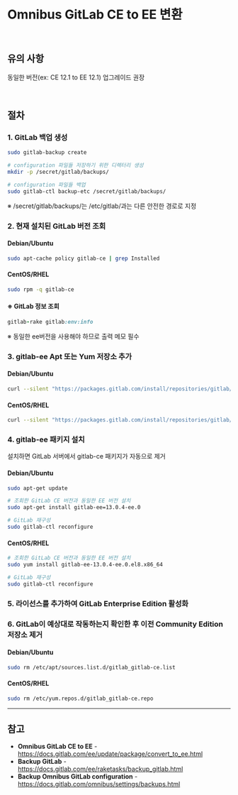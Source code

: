 # Omnibus GitLab CE to EE 변환

<br>

## 유의 사항
동일한 버전(ex: CE 12.1 to EE 12.1) 업그레이드 권장
  
<br>

## 절차
### 1. GitLab 백업 생성
```bash
sudo gitlab-backup create

# configuration 파일들 저장하기 위한 디렉터리 생성
mkdir -p /secret/gitlab/backups/

# configuration 파일들 백업
sudo gitlab-ctl backup-etc /secret/gitlab/backups/
```
※ /secret/gitlab/backups/는 /etc/gitlab/과는 다른 안전한 경로로 지정
    
### 2. 현재 설치된 GitLab 버전 조회
#### Debian/Ubuntu
```bash
sudo apt-cache policy gitlab-ce | grep Installed
```

#### CentOS/RHEL
```bash
sudo rpm -q gitlab-ce
```

#### ※ GitLab 정보 조회
```ruby
gitlab-rake gitlab:env:info
```
※ 동일한 ee버전을 사용해야 하므로 출력 메모 필수

### 3. gitlab-ee Apt 또는 Yum 저장소 추가
#### Debian/Ubuntu
```bash
curl --silent "https://packages.gitlab.com/install/repositories/gitlab/gitlab-ee/script.deb.sh" | sudo bash
```

#### CentOS/RHEL
```bash
curl --silent "https://packages.gitlab.com/install/repositories/gitlab/gitlab-ee/script.rpm.sh" | sudo bash
```

### 4. gitlab-ee 패키지 설치
설치하면 GitLab 서버에서 gitlab-ce 패키지가 자동으로 제거

#### Debian/Ubuntu
```bash
sudo apt-get update

# 조회한 GitLab CE 버전과 동일한 EE 버전 설치
sudo apt-get install gitlab-ee=13.0.4-ee.0

# GitLab 재구성
sudo gitlab-ctl reconfigure
```

#### CentOS/RHEL
```bash
# 조회한 GitLab CE 버전과 동일한 EE 버전 설치
sudo yum install gitlab-ee-13.0.4-ee.0.el8.x86_64

# GitLab 재구성
sudo gitlab-ctl reconfigure
```

### 5. 라이선스를 추가하여 GitLab Enterprise Edition 활성화

### 6. GitLab이 예상대로 작동하는지 확인한 후 이전 Community Edition 저장소 제거
#### Debian/Ubuntu
```bash
sudo rm /etc/apt/sources.list.d/gitlab_gitlab-ce.list
```

#### CentOS/RHEL
```bash
sudo rm /etc/yum.repos.d/gitlab_gitlab-ce.repo
```

<hr>

## 참고
- **Omnibus GitLab CE to EE** - https://docs.gitlab.com/ee/update/package/convert_to_ee.html
- **Backup GitLab** - https://docs.gitlab.com/ee/raketasks/backup_gitlab.html
- **Backup Omnibus GitLab configuration** - https://docs.gitlab.com/omnibus/settings/backups.html
